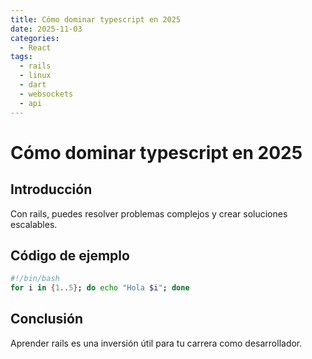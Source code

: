 ```yaml
---
title: Cómo dominar typescript en 2025
date: 2025-11-03
categories:
  - React
tags:
  - rails
  - linux
  - dart
  - websockets
  - api
---
```


# Cómo dominar typescript en 2025

## Introducción

Con rails, puedes resolver problemas complejos y crear soluciones escalables.

## Código de ejemplo

```bash
#!/bin/bash
for i in {1..5}; do echo "Hola $i"; done
```

## Conclusión

Aprender rails es una inversión útil para tu carrera como desarrollador.